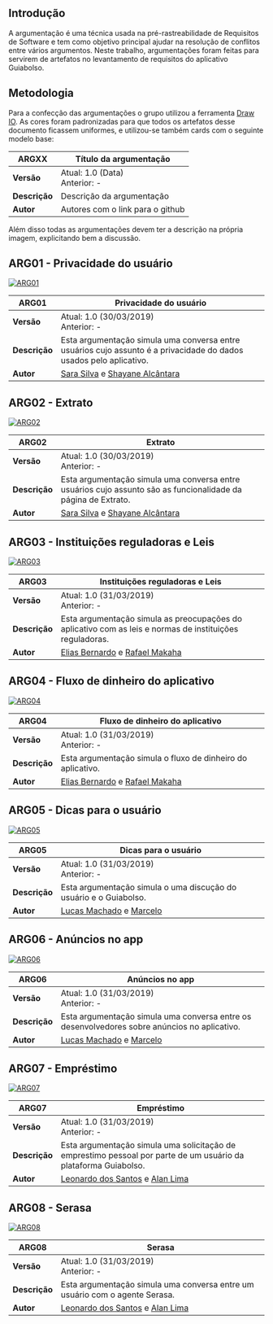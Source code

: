 
## **Introdução**

A argumentação é uma técnica usada na pré-rastreabilidade de Requisitos de Software e tem como objetivo principal ajudar na resolução de conflitos entre vários argumentos. Neste trabalho, argumentações foram feitas para servirem de artefatos no levantamento de requisitos do aplicativo Guiabolso.

## **Metodologia**

Para a confecção das argumentações o grupo utilizou a ferramenta [Draw IO](https://www.draw.io/). As cores foram padronizadas para que todos os artefatos desse documento ficassem uniformes, e utilizou-se também cards com o seguinte modelo base:

| **ARGXX** | **Título da argumentação**  |
|--|--|
| **Versão**| Atual: 1.0 (Data) <br> Anterior: - | 
| **Descrição** | Descrição da argumentação | 
|**Autor**| Autores com o link para o github | 

Além disso todas as argumentações devem ter a descrição na própria imagem, explicitando bem a discussão. 

<div class="align-center"></div>

## **ARG01 - Privacidade do usuário**

[ ![ARG01](../img/argumentacao/argumentacao_privacidade.png) ](../img/argumentacao/argumentacao_privacidade.png)

| **ARG01** | **Privacidade do usuário**  |
|--|--|
| **Versão**| Atual: 1.0 (30/03/2019) <br> Anterior: - | 
| **Descrição** | Esta argumentação simula uma conversa entre usuários cujo assunto é a privacidade do dados usados pelo aplicativo. | 
|**Autor**| [Sara Silva](https://github.com/silvasara) e [Shayane Alcântara](https://github.com/shayanealcantara) | 

## **ARG02 - Extrato**

[ ![ARG02](../img/argumentacao/argumentacao_extrato.png)](../img/argumentacao/argumentacao_extrato.png)

| **ARG02** | **Extrato**  |
|--|--|
| **Versão**| Atual: 1.0 (30/03/2019) <br> Anterior: - | 
| **Descrição** | Esta argumentação simula uma conversa entre usuários cujo assunto são as funcionalidade da página de Extrato. | 
|**Autor**| [Sara Silva](https://github.com/silvasara) e [Shayane Alcântara](https://github.com/shayanealcantara) | 

## **ARG03 - Instituições reguladoras e Leis**

[ ![ARG03](../img/argumentacao/argumentacao_instituicoes.png)](../img/argumentacao/argumentacao_instituicoes.png)

| **ARG03** | **Instituições reguladoras e Leis**  |
|--|--|
| **Versão**| Atual: 1.0 (31/03/2019) <br> Anterior: - | 
| **Descrição** | Esta argumentação simula as preocupações do aplicativo com as leis e normas de instituições reguladoras. | 
|**Autor**| [Elias Bernardo](https://github.com/silvasara) e [Rafael Makaha](https://github.com/rafaelmakaha) | 

## **ARG04 - Fluxo de dinheiro do aplicativo**

[ ![ARG04](../img/argumentacao/argumentacao_fluxo_dinheiro.png)](../img/argumentacao/argumentacao_fluxo_dinheiro.png)

| **ARG04** | **Fluxo de dinheiro do aplicativo**  |
|--|--|
| **Versão**| Atual: 1.0 (31/03/2019) <br> Anterior: - | 
| **Descrição** | Esta argumentação simula o fluxo de dinheiro do aplicativo. | 
|**Autor**| [Elias Bernardo](https://github.com/silvasara) e [Rafael Makaha](https://github.com/rafaelmakaha) | 

## **ARG05 - Dicas para o usuário**

[ ![ARG05](../img/argumentacao/argumentacao_dicas.png)](../img/argumentacao/argumentacao_dicas.png)

| **ARG05** | **Dicas para o usuário**  |
|--|--|
| **Versão**| Atual: 1.0 (31/03/2019) <br> Anterior: - | 
| **Descrição** | Esta argumentação simula o uma discução do usuário e o Guiabolso. | 
|**Autor**| [Lucas Machado](https://github.com/lmmLucasMachado) e [Marcelo](https://github.com/santosm46) | 

## **ARG06 - Anúncios no app** 

[ ![ARG06](../img/argumentacao/argumentacao_anuncios.png)](../img/argumentacao/argumentacao_anuncios.png)

| **ARG06** | **Anúncios no app**  |
|--|--|
| **Versão**| Atual: 1.0 (31/03/2019) <br> Anterior: - | 
| **Descrição** | Esta argumentação simula uma conversa entre os desenvolvedores sobre anúncios no aplicativo. | 
|**Autor**| [Lucas Machado](https://github.com/lmmLucasMachado) e [Marcelo](https://github.com/santosm46) | 

## **ARG07 - Empréstimo** 

[ ![ARG07](../img/argumentacao/argumentacao_emprestimo.jpg)](../img/argumentacao/argumentacao_emprestimo.jpg)

| **ARG07** | **Empréstimo**  |
|--|--|
| **Versão**| Atual: 1.0 (31/03/2019) <br> Anterior: - | 
| **Descrição** | Esta argumentação simula uma solicitação de emprestimo pessoal por parte de um usuário da plataforma Guiabolso. | 
|**Autor**| [Leonardo dos Santos](https://github.com/leossb36) e [Alan Lima](https://github.com/alanrslima) | 

## **ARG08 - Serasa** 

[ ![ARG08](../img/argumentacao/argumentacao_serasa.png)](../img/argumentacao/argumentacao_serasa.png)

| **ARG08** | **Serasa**  |
|--|--|
| **Versão**| Atual: 1.0 (31/03/2019) <br> Anterior: - | 
| **Descrição** | Esta argumentação simula uma conversa entre um usuário com o agente Serasa. | 
|**Autor**| [Leonardo dos Santos](https://github.com/leossb36) e [Alan Lima](https://github.com/alanrslima) | 